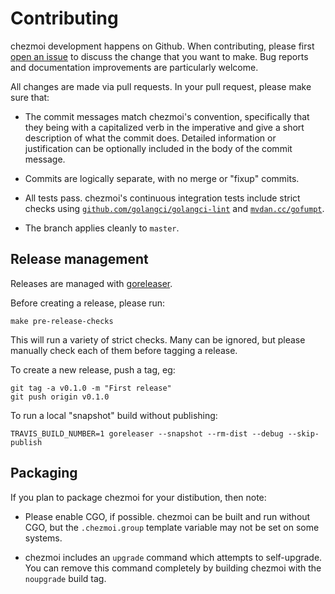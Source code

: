 # Contributing

chezmoi development happens on Github. When contributing, please first [open an
issue](https://github.com/twpayne/chezmoi/issues/new) to discuss the change that
you want to make. Bug reports and documentation improvements are particularly
welcome.

All changes are made via pull requests. In your pull request, please make sure
that:

* The commit messages match chezmoi's convention, specifically that they being
  with a capitalized verb in the imperative and give a short description of what
  the commit does. Detailed information or justification can be optionally
  included in the body of the commit message.

* Commits are logically separate, with no merge or "fixup" commits.

* All tests pass. chezmoi's continuous integration tests include strict checks
  using [`github.com/golangci/golangci-lint`](github.com/golangci/golangci-lint)
  and [`mvdan.cc/gofumpt`](mvdan.cc/gofumpt).

* The branch applies cleanly to `master`.

## Release management

Releases are managed with [goreleaser](https://goreleaser.com/).

Before creating a release, please run:

    make pre-release-checks

This will run a variety of strict checks. Many can be ignored, but please
manually check each of them before tagging a release.

To create a new release, push a tag, eg:

    git tag -a v0.1.0 -m "First release"
    git push origin v0.1.0

To run a local "snapshot" build without publishing:

    TRAVIS_BUILD_NUMBER=1 goreleaser --snapshot --rm-dist --debug --skip-publish

## Packaging

If you plan to package chezmoi for your distibution, then note:

* Please enable CGO, if possible. chezmoi can be built and run without CGO, but
  the `.chezmoi.group` template variable may not be set on some systems.

* chezmoi includes an `upgrade` command which attempts to self-upgrade. You can
  remove this command completely by building chezmoi with the `noupgrade` build
  tag.